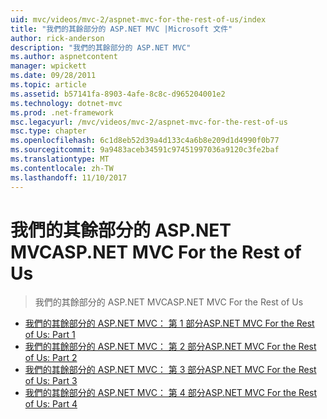 ```yaml
---
uid: mvc/videos/mvc-2/aspnet-mvc-for-the-rest-of-us/index
title: "我們的其餘部分的 ASP.NET MVC |Microsoft 文件"
author: rick-anderson
description: "我們的其餘部分的 ASP.NET MVC"
ms.author: aspnetcontent
manager: wpickett
ms.date: 09/28/2011
ms.topic: article
ms.assetid: b57141fa-8903-4afe-8c8c-d965204001e2
ms.technology: dotnet-mvc
ms.prod: .net-framework
msc.legacyurl: /mvc/videos/mvc-2/aspnet-mvc-for-the-rest-of-us
msc.type: chapter
ms.openlocfilehash: 6c1d8eb52d39a4d133c4a6b8e209d1d4990f0b77
ms.sourcegitcommit: 9a9483aceb34591c97451997036a9120c3fe2baf
ms.translationtype: MT
ms.contentlocale: zh-TW
ms.lasthandoff: 11/10/2017
---
```

<a name="aspnet-mvc-for-the-rest-of-us"></a><span data-ttu-id="d91e6-103">我們的其餘部分的 ASP.NET MVC</span><span class="sxs-lookup"><span data-stu-id="d91e6-103">ASP.NET MVC For the Rest of Us</span></span>
====================
> <span data-ttu-id="d91e6-104">我們的其餘部分的 ASP.NET MVC</span><span class="sxs-lookup"><span data-stu-id="d91e6-104">ASP.NET MVC For the Rest of Us</span></span>


- [<span data-ttu-id="d91e6-105">我們的其餘部分的 ASP.NET MVC： 第 1 部分</span><span class="sxs-lookup"><span data-stu-id="d91e6-105">ASP.NET MVC For the Rest of Us: Part 1</span></span>](aspnet-mvc-for-the-rest-of-us-part-1.md)
- [<span data-ttu-id="d91e6-106">我們的其餘部分的 ASP.NET MVC： 第 2 部分</span><span class="sxs-lookup"><span data-stu-id="d91e6-106">ASP.NET MVC For the Rest of Us: Part 2</span></span>](aspnet-mvc-for-the-rest-of-us-part-2.md)
- [<span data-ttu-id="d91e6-107">我們的其餘部分的 ASP.NET MVC： 第 3 部分</span><span class="sxs-lookup"><span data-stu-id="d91e6-107">ASP.NET MVC For the Rest of Us: Part 3</span></span>](aspnet-mvc-for-the-rest-of-us-part-3.md)
- [<span data-ttu-id="d91e6-108">我們的其餘部分的 ASP.NET MVC： 第 4 部分</span><span class="sxs-lookup"><span data-stu-id="d91e6-108">ASP.NET MVC For the Rest of Us: Part 4</span></span>](aspnet-mvc-for-the-rest-of-us-part-4.md)
